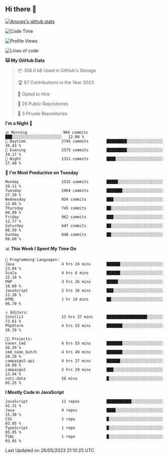 ## Hi there 👋

[![Anurag's github stats](https://github-readme-stats.vercel.app/api?username=Songwonseok)](https://github.com/anuraghazra/github-readme-stats)



<!--START_SECTION:waka-->
![Code Time](http://img.shields.io/badge/Code%20Time-2%2C264%20hrs%2020%20mins-blue)

![Profile Views](http://img.shields.io/badge/Profile%20Views-0-blue)

![Lines of code](https://img.shields.io/badge/From%20Hello%20World%20I%27ve%20Written-35.0%20million%20lines%20of%20code-blue)

**🐱 My GitHub Data** 

> 📦 358.0 kB Used in GitHub's Storage 
 > 
> 🏆 67 Contributions in the Year 2023
 > 
> 💼 Opted to Hire
 > 
> 📜 26 Public Repositories 
 > 
> 🔑 3 Private Repositories 
 > 
**I'm a Night 🦉** 

```text
🌞 Morning                904 commits         ███░░░░░░░░░░░░░░░░░░░░░░   12.00 % 
🌆 Daytime                2745 commits        █████████░░░░░░░░░░░░░░░░   36.43 % 
🌃 Evening                2575 commits        █████████░░░░░░░░░░░░░░░░   34.17 % 
🌙 Night                  1311 commits        ████░░░░░░░░░░░░░░░░░░░░░   17.40 % 
```
📅 **I'm Most Productive on Tuesday** 

```text
Monday                   1515 commits        █████░░░░░░░░░░░░░░░░░░░░   20.11 % 
Tuesday                  2064 commits        ███████░░░░░░░░░░░░░░░░░░   27.39 % 
Wednesday                954 commits         ███░░░░░░░░░░░░░░░░░░░░░░   12.66 % 
Thursday                 745 commits         ██░░░░░░░░░░░░░░░░░░░░░░░   09.89 % 
Friday                   962 commits         ███░░░░░░░░░░░░░░░░░░░░░░   12.77 % 
Saturday                 647 commits         ██░░░░░░░░░░░░░░░░░░░░░░░   08.59 % 
Sunday                   648 commits         ██░░░░░░░░░░░░░░░░░░░░░░░   08.60 % 
```


📊 **This Week I Spent My Time On** 

```text
💬 Programming Languages: 
Java                     4 hrs 24 mins       ██████░░░░░░░░░░░░░░░░░░░   23.84 % 
Scala                    4 hrs 6 mins        ██████░░░░░░░░░░░░░░░░░░░   22.18 % 
PHP                      3 hrs 26 mins       █████░░░░░░░░░░░░░░░░░░░░   18.60 % 
JavaScript               2 hrs 16 mins       ███░░░░░░░░░░░░░░░░░░░░░░   12.30 % 
HTML                     1 hr 14 mins        ██░░░░░░░░░░░░░░░░░░░░░░░   06.70 % 

🔥 Editors: 
IntelliJ                 13 hrs 37 mins      ██████████████████░░░░░░░   73.61 % 
PhpStorm                 4 hrs 53 mins       ███████░░░░░░░░░░░░░░░░░░   26.39 % 

🐱‍💻 Projects: 
naver_cmd                4 hrs 53 mins       ███████░░░░░░░░░░░░░░░░░░   26.39 % 
cmd_nimo_batch           4 hrs 49 mins       ███████░░░░░░░░░░░░░░░░░░   26.10 % 
campaign2-api            4 hrs 27 mins       ██████░░░░░░░░░░░░░░░░░░░   24.09 % 
campaign2                2 hrs 29 mins       ███░░░░░░░░░░░░░░░░░░░░░░   13.44 % 
noti-data                58 mins             █░░░░░░░░░░░░░░░░░░░░░░░░   05.25 % 
```

**I Mostly Code in JavaScript** 

```text
JavaScript               11 repos            ███████████░░░░░░░░░░░░░░   42.31 % 
Java                     4 repos             ████░░░░░░░░░░░░░░░░░░░░░   15.38 % 
CSS                      1 repo              █░░░░░░░░░░░░░░░░░░░░░░░░   03.85 % 
TypeScript               1 repo              █░░░░░░░░░░░░░░░░░░░░░░░░   03.85 % 
TSQL                     1 repo              █░░░░░░░░░░░░░░░░░░░░░░░░   03.85 % 
```




 Last Updated on 26/05/2023 21:10:25 UTC
<!--END_SECTION:waka-->
